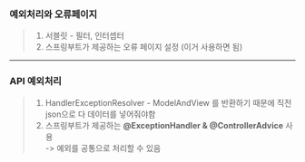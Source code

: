 ### 예외처리와 오류페이지 
> 1. 서블릿 - 필터, 인터셉터   
> 2. 스프링부트가 제공하는 오류 페이지 설정 (이거 사용하면 됨)

-----------------

### API 예외처리 
> 1. HandlerExceptionResolver - ModelAndView 를 반환하기 때문에 직전 json으로 다 데이터를 넣어줘야함   
> 2. 스프링부트가 제공하는 **@ExceptionHandler & @ControllerAdvice** 사용  
> -> 예외를 공통으로 처리할 수 있음 
